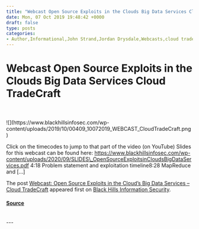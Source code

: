 ```yaml
---
title: "Webcast Open Source Exploits in the Clouds Big Data Services Cloud TradeCraft"
date: Mon, 07 Oct 2019 19:48:42 +0000
draft: false
type: posts
categories: 
- Author,Informational,John Strand,Jordan Drysdale,Webcasts,cloud tradecraft,EyeWitness,GoWitness,Hadoop,john strand,MapReduce,Open-Source,Webshot
---
```

# Webcast Open Source Exploits in the Clouds Big Data Services Cloud TradeCraft

<br/>

<br/>
![](https://www.blackhillsinfosec.com/wp-content/uploads/2019/10/00409_10072019_WEBCAST_CloudTradeCraft.png)

Click on the timecodes to jump to that part of the video (on YouTube) Slides for this webcast can be found here: https://www.blackhillsinfosec.com/wp-content/uploads/2020/09/SLIDES\_OpenSourceExploitsinCloudsBigDataServices.pdf 4:18 Problem statement and exploitation timeline8:28 MapReduce and \[…\]

The post [Webcast: Open Source Exploits in the Cloud’s Big Data Services – Cloud TradeCraft](https://www.blackhillsinfosec.com/webcast-open-source-exploits-in-the-clouds-big-data-services-cloud-tradecraft/) appeared first on [Black Hills Information Security](https://www.blackhillsinfosec.com).

#### [Source](https://www.blackhillsinfosec.com/webcast-open-source-exploits-in-the-clouds-big-data-services-cloud-tradecraft/)

<br/>
---

